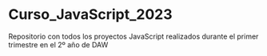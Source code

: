 # Curso_JavaScript_2023
Repositorio con todos los proyectos JavaScript realizados durante el primer trimestre en el 2º año de DAW
